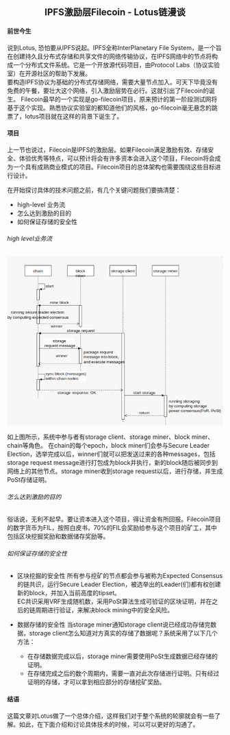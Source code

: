
## <center>IPFS激励层Filecoin - Lotus链漫谈</center>


#### 前世今生
说到Lotus, 恐怕要从IPFS说起。IPFS全称InterPlanetary File System，是一个旨在创建持久且分布式存储和共享文件的网络传输协议，在IPFS网络中的节点将构成一个分布式文件系统。它是一个开放源代码项目，由Protocol Labs（协议实验室）在开源社区的帮助下发展。  
要构造IPFS协议为基础的分布式存储网络，需要大量节点加入。可天下毕竟没有免费的午餐，要壮大这个网络，引入激励层势在必行。这就引出了Filecoin的诞生。
Filecoin最早的一个实现是go-filecoin项目，原来预计的第一阶段测试网将基于这个实现。熟悉协议实验室的都知道他们的风格，go-filecoin毫无悬念的跳票了，lotus项目就在这样的背景下诞生了。

#### 项目
上一节也说过，Filecoin是IPFS的激励层。如果Filecoin满足激励有效、存储安全、体验优秀等特点，可以预计将会有许多资本会进入这个项目，Filecoin将会成为一个具有成熟商业模式的项目。Filecoin项目的总体架构也需要围绕这些目标进行设计。

在开始探讨具体的技术问题之前，有几个关键问题我们要搞清楚：
- high-level 业务流
- 怎么达到激励的目的
- 如何保证存储的安全性

###### high level业务流

![业务流](./images/Screenshot_from_2020-02-15_23-16-21.png)

如上图所示，系统中参与者有storage client、storage miner、block miner、chain等角色。
在chain的每个epoch，block miner们会参与Secure Leader Election，选举完成以后，winner们就可以把发送过来的各种messages，包括storage request message进行打包成为block并执行，新的block随后被同步到网络上的其他节点。storage miner收到storage request以后，进行存储，并生成PoSt存储证明。  

###### 怎么达到激励的目的
俗话说，无利不起早。要让资本进入这个项目，得让资金有所回报。Filecoin项目的数字货币为FIL，按照白皮书，70%的FIL会奖励给参与这个项目的矿工，其中包括区块挖掘奖励和数据储存奖励等。

###### 如何保证存储的安全性
- 区块挖掘的安全性
  所有参与挖矿的节点都会参与被称为Expected Consensus的链共识，运行Secure Leader Election，被选举出的Leader(们)都有权创建新的block，并加入当前高度的tipset。   
  EC共识采用VRF生成随机数，采用PoSt算法生成可验证的区块证明，并在之后的链周期进行验证，来解决block mining中的安全风险。
	
- 数据存储的安全性
  当storage miner通知storage client说已经成功存储完数据，storage client怎么知道对方真实的存储了数据呢？系统采用了以下几个方法：
  - 在存储数据完成以后，storage miner需要使用PoSt生成数据已经存储的证明。
  - 在存储完成之后的数个周期内，需要一直对此次存储进行证明。只有经过证明的存储，才可以拿到相应部分的存储挖矿奖励。

#### 结语
这篇文章对Lotus做了一个总体介绍，这样我们对于整个系统的轮廓就会有一些了解。如此，在下面介绍和讨论具体技术的时候，可以可以更好的沟通了。

